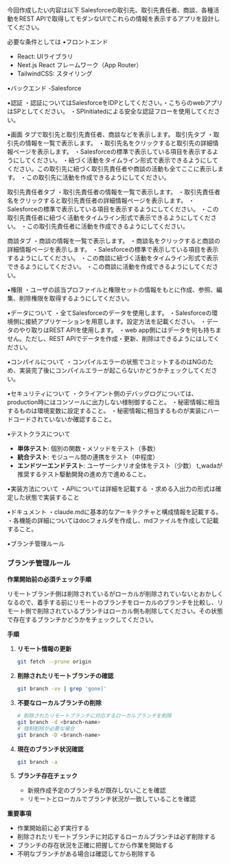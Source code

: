 今回作成したい内容は以下
Salesforceの取引先、取引先責任者、商談、各種活動をREST APIで取得してモダンなUIでこれらの情報を表示するアプリを設計してください。

必要な条件としては
▪️フロントエンド
- React: UIライブラリ
- Next.js React フレームワーク（App Router）
- TailwindCSS: スタイリング

▪️バックエンド
-Salesforce

▪️認証
・認証についてはSalesforceをIDPとしてください。・こちらのwebアプリはSPとしてください。
・SPInitiatedによる安全な認証フローを使用してください。

▪️画面
タブで取引先と取引先責任者、商談などを表示します。
取引先タブ
・取引先の情報を一覧で表示します。
・取引先名をクリックすると取引先の詳細情報ページを表示します。
・Salesforceの標準で表示している項目を表示するようにしてください。
・紐づく活動をタイムライン形式で表示できるようにしてください。この取引先に紐づく取引先責任者や商談の活動も全てここに表示します。
・この取引先に活動を作成できるようにしてください。

取引先責任者タブ
・取引先責任者の情報を一覧で表示します。
・取引先責任者名をクリックすると取引先責任者の詳細情報ページを表示します。
・Salesforceの標準で表示している項目を表示するようにしてください。
・この取引先責任者に紐づく活動をタイムライン形式で表示できるようにしてください。
・この取引先責任者に活動を作成できるようにしてください。

商談タブ
・商談の情報を一覧で表示します。
・商談名をクリックすると商談の詳細情報ページを表示します。
・Salesforceの標準で表示している項目を表示するようにしてください。
・この商談に紐づく活動をタイムライン形式で表示できるようにしてください。
・この商談に活動を作成できるようにしてください。

▪️権限
・ユーザの該当プロファイルと権限セットの情報をもとに作成、参照、編集、削除権限を取得するようにしてください。

▪️データについて
・全てSalesforceのデータを使用します。
・Salesforceの環境側に接続アプリケーションを用意します。設定方法を記載ください。
・データのやり取りはREST APIを使用します。
・web app側にはデータを何も持ちません。ただし、REST APIでデータを作成・更新、削除はできるようにはしてください。

▪️コンパイルについて
・コンパイルエラーの状態でコミットするのはNGのため、実装完了後にコンパイルエラーが起こらないかどうかチェックしてください。

▪️セキュリティについて
・クライアント側のデバッグログについては、production時にはコンソールに出力しない様制御すること。
・秘密情報に相当するものは環境変数に設定すること。
・秘密情報に相当するものが実装にハードコードされていないか確認すること。

▪️テストクラスについて
- **単体テスト**: 個別の関数・メソッドをテスト（多数）
- **統合テスト**: モジュール間の連携をテスト（中程度）
- **エンドツーエンドテスト**: ユーザーシナリオ全体をテスト（少数）
t_wadaが推奨するテスト駆動開発の進め方で進めること。

▪️実装方法について
・APIについては詳細を記載する
・求める入出力の形式は確定した状態で実装すること

▪️ドキュメント
・claude.mdに基本的なアーキテクチャと構成情報を記載する。
・各機能の詳細についてはdocフォルダを作成し、mdファイルを作成して記載すること。

▪️ブランチ管理ルール
### ブランチ管理ルール
**作業開始前の必須チェック手順**

リモートブランチ側は削除されているがローカルが削除されていないとおかしくなるので、着手する前にリモートのブランチをローカルのブランチを比較し、リモート側で削除されているブランチはローカル側も削除してください。その状態で存在するブランチかどうかをチェックしてください。

**手順**
1. **リモート情報の更新**
   ```bash
   git fetch --prune origin
   ```

2. **削除されたリモートブランチの確認**
   ```bash
   git branch -vv | grep 'gone]'
   ```

3. **不要なローカルブランチの削除**
   ```bash
   # 削除されたリモートブランチに対応するローカルブランチを削除
   git branch -d <branch-name>
   # 強制削除が必要な場合
   git branch -D <branch-name>
   ```

4. **現在のブランチ状況確認**
   ```bash
   git branch -a
   ```

5. **ブランチ存在チェック**
   - 新規作成予定のブランチ名が既存しないことを確認
   - リモートとローカルでブランチ状況が一致していることを確認

**重要事項**
- 作業開始前に必ず実行する
- 削除されたリモートブランチに対応するローカルブランチは必ず削除する
- ブランチの存在状況を正確に把握してから作業を開始する
- 不明なブランチがある場合は確認してから削除する
